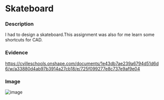 # Skateboard















### Description
I had to design a skateboard.This assignment was also for me learn some shortcuts for CAD.


### Evidence
https://cvilleschools.onshape.com/documents/1e43db7ae239a6794d51d6d6/w/a33880d4ab97b3914a27cb18/e/725f099277e8c737e9af9e04


### Image
![image](https://user-images.githubusercontent.com/71898987/138466673-a544233f-d26f-459b-80d0-d705ea38b031.png)

